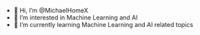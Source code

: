 - 👋 Hi, I’m @MichaelHomeX
- 👀 I’m interested in Machine Learning and AI
- 🌱 I’m currently learning Machine Learning and AI related topics
<!-- - 💞️ I’m looking to collaborate on ... -->
<!-- - 📫 How to reach me ... -->

<!--### Connect with me:

[<img align=“left” alt=“michaelChang.com” width=“22px” src=“https://raw.githubusercontent.com/AmirNaghibi/AmirNaghibi/master/assets/website2.png” />][website]
[<img align=“left” alt=“Michael Chang | Twitter” width=“22px” src=“https://raw.githubusercontent.com/AmirNaghibi/AmirNaghibi/master/assets/tweeter.png” />][twitter]
[<img align=“left” alt=“Michael Chang | LinkedIn” width=“22px” src=“https://raw.githubusercontent.com/AmirNaghibi/AmirNaghibi/master/assets/linkedin.png” />][linkedin]

<br />

<p align=“center”>
  Visitor count<br>
  <img src=“https://profile-counter.glitch.me/MichaelHomeX/count.svg” />
</p>

[website]: https://bit.ly/3jyPpKE
[twitter]: https://twitter.com/mikeychanging
[linkedin]: http://bit.ly/38IDqnP -->

<!---
MichaelHomeX/MichaelHomeX is a ✨ special ✨ repository because its `README.md` (this file) appears on your GitHub profile.
You can click the Preview link to take a look at your changes.
--->

